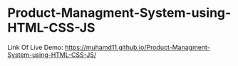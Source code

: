 # Product-Managment-System-using-HTML-CSS-JS
Link Of Live Demo: https://muhamd11.github.io/Product-Managment-System-using-HTML-CSS-JS/
